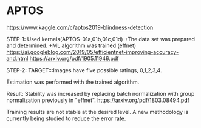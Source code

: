 # APTOS
https://www.kaggle.com/c/aptos2019-blindness-detection

STEP-1:
Used kernels(APTOS-01a,01b,01c,01d) 
+The data set was prepared and determined.
+ML algorithm was trained (effnet)
https://ai.googleblog.com/2019/05/efficientnet-improving-accuracy-and.html
https://arxiv.org/pdf/1905.11946.pdf

STEP-2:
TARGET:::Images have five possible ratings, 0,1,2,3,4.

Estimation was performed with the trained algorithm.

Result:
Stability was increased by replacing batch normalization with group normalization previously in "effnet".
https://arxiv.org/pdf/1803.08494.pdf

Training results are not stable at the desired level.
A new methodology is currently being studied to reduce the error rate.

